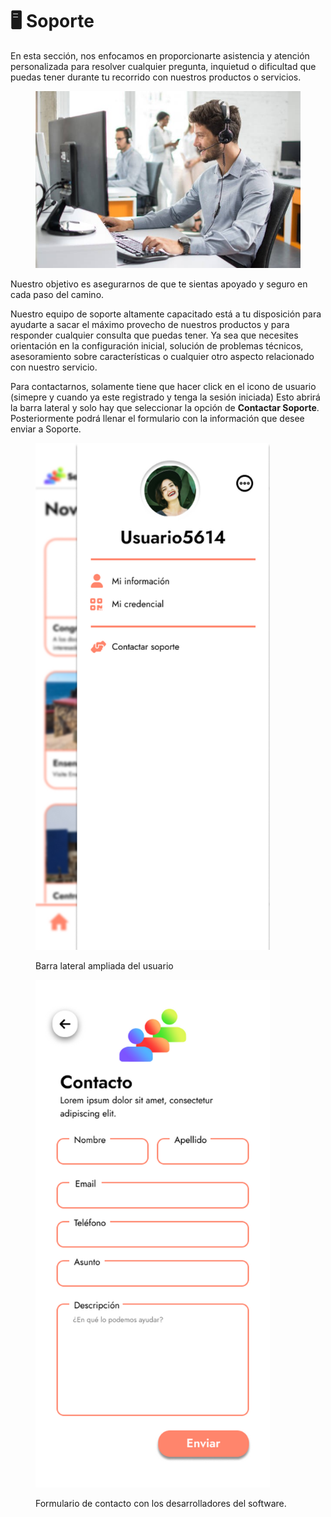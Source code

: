 # 🖥 Soporte

En esta sección, nos enfocamos en proporcionarte asistencia y atención personalizada para resolver cualquier pregunta, inquietud o dificultad que puedas tener durante tu recorrido con nuestros productos o servicios.&#x20;

<figure><img src="../.gitbook/assets/soporte.jpg" alt="" width="459"><figcaption></figcaption></figure>

Nuestro objetivo es asegurarnos de que te sientas apoyado y seguro en cada paso del camino.&#x20;

Nuestro equipo de soporte altamente capacitado está a tu disposición para ayudarte a sacar el máximo provecho de nuestros productos y para responder cualquier consulta que puedas tener. Ya sea que necesites orientación en la configuración inicial, solución de problemas técnicos, asesoramiento sobre características o cualquier otro aspecto relacionado con nuestro servicio.

Para contactarnos, solamente tiene que hacer click en el icono de usuario (simepre y cuando ya este registrado y tenga la sesión iniciada) Esto abrirá la barra lateral y solo hay que seleccionar la opción de **Contactar Soporte**. Posteriormente podrá llenar el formulario con la información que desee enviar a Soporte.

<figure><img src="../.gitbook/assets/iPhone_14_-_Usuario.png" alt="" width="375"><figcaption><p>Barra lateral ampliada del usuario</p></figcaption></figure>

<figure><img src="../.gitbook/assets/iPhone_14_-_Contacto.png" alt="" width="375"><figcaption><p>Formulario de contacto con los desarrolladores del software.</p></figcaption></figure>
